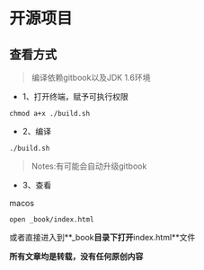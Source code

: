 # 开源项目

## 查看方式

> 编译依赖gitbook以及JDK 1.6环境

* 1、打开终端，赋予可执行权限

```
chmod a+x ./build.sh
```

* 2、编译


```
./build.sh
```

> Notes:有可能会自动升级gitbook

* 3、查看

macos

```
open _book/index.html
```

或者直接进入到**_book**目录下打开**index.html**文件


**所有文章均是转载，没有任何原创内容**


